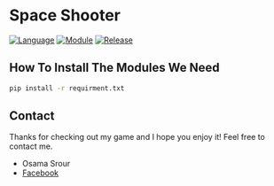 # Space Shooter

[![Language](https://img.shields.io/badge/language-python-blue.svg?style=flat)](https://www.python.org)
[![Module](https://img.shields.io/badge/module-pygame-brightgreen.svg?style=flat)](http://www.pygame.org/news.html)
[![Release](https://img.shields.io/badge/release-v0.1.0-orange.svg?style=flath)](https://github.com/osamasrour/space_shooter)

## How To Install The Modules We Need


```bash
pip install -r requirment.txt
```

## Contact

Thanks for checking out my game and I hope you enjoy it! Feel free to contact me.

- Osama Srour
- [Facebook](https://www.facebook.com/profile.php?id=100057319726147&locale=ar_AR)

